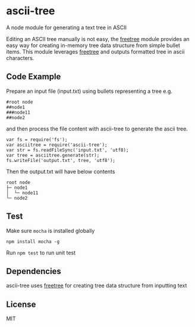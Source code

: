 ascii-tree
==========

A node module for generating a text tree in ASCII

Editing an ASCII tree manually is not easy, the [freetree](https://github.com/liushuping/freetree) module provides an easy way for creating in-memory tree data structure from simple bullet items. This module leverages [freetree](https://github.com/liushuping/freetree) and outputs formatted tree in ascii characters.

## Code Example
Prepare an input file (input.txt) using bullets representing a tree e.g.
```
#root node
##node1
###node11
##node2
```
and then process the file content with ascii-tree to generate the ascii tree.
```
var fs = require('fs');
var asciitree = require('ascii-tree');
var str = fs.readFileSync('input.txt', 'utf8);
var tree = asciitree.generate(str);
fs.writeFile('output.txt', tree, 'utf8');
```
Then the output.txt will have below contents
```
root node
├─ node1
│  └─ node11
└─ node2
```
## Test
Make sure `mocha` is installed globally
```
npm install mocha -g
```
Run `npm test` to run unit test
## Dependencies
ascii-tree uses [freetree](https://github.com/liushuping/freetree) for creating tree data structure from inputting text
## License
MIT
